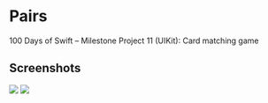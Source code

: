 #  Pairs
100 Days of Swift – Milestone Project 11 (UIKit): Card matching game

## Screenshots
<img src="https://i.imgur.com/7Aciz9T.png">
<img src="https://i.imgur.com/Y2okskl.png"> 
